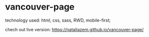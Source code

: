 # vancouver-page

technology used: html, css, sass, RWD, mobile-first;

chech out live version: https://nataliazem.github.io/vancouver-page/
